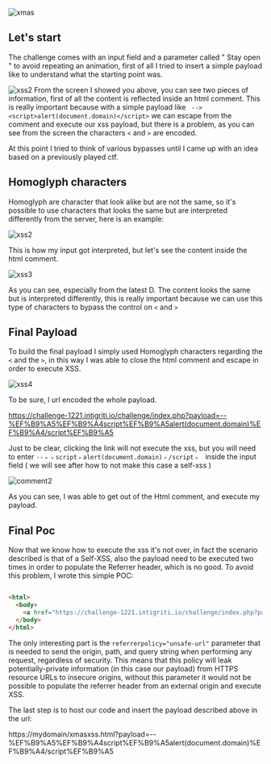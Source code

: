 ![xmas](https://user-images.githubusercontent.com/59454895/147423668-176bed51-66d4-4cb1-8e38-8670dc87995c.PNG)
## Let's start
The challenge comes with an input field and a parameter called " Stay open " to avoid repeating an animation, first of all I tried to insert a simple payload like <script>alert(document.domain)</script> to understand what the starting point was.

![xss2](https://user-images.githubusercontent.com/59454895/147423813-7a3e8cf9-6ac7-41c0-9c9c-07d6921a0cdf.png)
From the screen I showed you above, you can see two pieces of information, first of all the content is reflected inside an html comment.
This is really important because with a simple payload like ``` --><script>alert(document.domain)</script>``` we can escape from the comment and execute our xss payload, 
but there is a problem, as you can see from the screen  the characters ```<``` and ```>``` are encoded.

At this point I tried to think of various bypasses until I came up with an idea based on a previously played ctf.

## Homoglyph characters
Homoglyph are character that look alike but are not the same, so it's possible to use characters that looks the same but are interpreted 
differently from the server, here is an example:

![xss2](https://user-images.githubusercontent.com/59454895/147424278-b465ff5a-24cd-4a12-8843-67b5fa89f4b7.png)

This is how my input got interpreted, but let's see the content inside the html comment.

![xss3](https://user-images.githubusercontent.com/59454895/147424325-9d3b23c2-ed52-433d-bb4d-fe4dbf20a305.PNG)

As you can see, especially from the latest D. The content looks the same but is interpreted differently, 
this is really important because we can use this type of characters to bypass the control on ```<``` and ```>```

## Final Payload

To build the final payload I simply used Homoglyph characters regarding the ```<``` and the ```>```, in this way I was able to close the html comment and escape in order to execute XSS.

![xss4](https://user-images.githubusercontent.com/59454895/147424604-cea7b20b-1f05-4167-9beb-f5743c3dfd41.PNG)

To be sure, I url encoded the whole payload.

https://challenge-1221.intigriti.io/challenge/index.php?payload=--%EF%B9%A5%EF%B9%A4script%EF%B9%A5alert(document.domain)%EF%B9%A4/script%EF%B9%A5

Just to be clear, clicking the link will not execute the xss, but you will need to enter ``` --﹥﹤script﹥alert(document.domain)﹤/script﹥  ``` inside the input field ( we will see after how to not make this case a self-xss )

![comment2](https://user-images.githubusercontent.com/59454895/147426340-b566f6b1-d134-46f7-8e43-61a93f1d98aa.PNG)


As you can see, I was able to get out of the Html comment, and execute my payload.


## Final Poc

Now that we know how to execute the xss it's not over, in fact the scenario described is that of a Self-XSS, also the payload need to be executed two times in order to populate the Referrer header, which is no good.
To avoid this problem, I wrote this simple POC:

```html

<html>
  <body>
    <a href="https://challenge-1221.intigriti.io/challenge/index.php?payload=xss" referrerpolicy="unsafe-url">Click here </a>
  </body>
</html>


```

The only interesting part is the ```referrerpolicy="unsafe-url"``` parameter that is needed to send the origin, path, and query string when performing any request, regardless of security.
This means that this policy will leak potentially-private information (in this case our payload) from HTTPS resource URLs to insecure origins, without this parameter it would not be possible to populate the referrer header from an external origin and execute XSS.


The last step is to host our code and insert the payload described above in the url:

https://mydomain/xmasxss.html?payload=--%EF%B9%A5%EF%B9%A4script%EF%B9%A5alert(document.domain)%EF%B9%A4/script%EF%B9%A5




